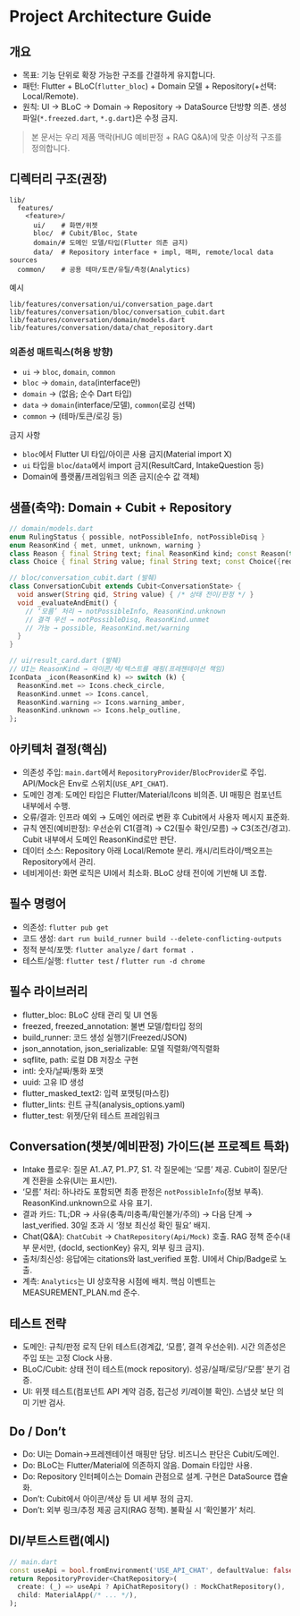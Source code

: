 # Project Architecture Guide

## 개요
- 목표: 기능 단위로 확장 가능한 구조를 간결하게 유지합니다.
- 패턴: Flutter + BLoC(`flutter_bloc`) + Domain 모델 + Repository(+선택: Local/Remote).
- 원칙: UI → BLoC → Domain → Repository → DataSource 단방향 의존. 생성 파일(`*.freezed.dart`, `*.g.dart`)은 수정 금지.

> 본 문서는 우리 제품 맥락(HUG 예비판정 + RAG Q&A)에 맞춘 이상적 구조를 정의합니다.

## 디렉터리 구조(권장)
```
lib/
  features/
    <feature>/
      ui/    # 화면/위젯
      bloc/  # Cubit/Bloc, State
      domain/# 도메인 모델/타입(Flutter 의존 금지)
      data/  # Repository interface + impl, 매퍼, remote/local data sources
  common/    # 공용 테마/토큰/유틸/측정(Analytics)
```
예시
```
lib/features/conversation/ui/conversation_page.dart
lib/features/conversation/bloc/conversation_cubit.dart
lib/features/conversation/domain/models.dart
lib/features/conversation/data/chat_repository.dart
```

### 의존성 매트릭스(허용 방향)
- `ui` → `bloc`, `domain`, `common`
- `bloc` → `domain`, `data`(interface만)
- `domain` → (없음; 순수 Dart 타입)
- `data` → `domain`(interface/모델), `common`(로깅 선택)
- `common` → (테마/토큰/로깅 등)

금지 사항
- `bloc`에서 Flutter UI 타입/아이콘 사용 금지(Material import X)
- `ui` 타입을 `bloc`/`data`에서 import 금지(ResultCard, IntakeQuestion 등)
- Domain에 플랫폼/프레임워크 의존 금지(순수 값 객체)

## 샘플(축약): Domain + Cubit + Repository
```dart
// domain/models.dart
enum RulingStatus { possible, notPossibleInfo, notPossibleDisq }
enum ReasonKind { met, unmet, unknown, warning }
class Reason { final String text; final ReasonKind kind; const Reason(this.text, this.kind); }
class Choice { final String value; final String text; const Choice({required this.value, required this.text}); }

// bloc/conversation_cubit.dart (발췌)
class ConversationCubit extends Cubit<ConversationState> {
  void answer(String qid, String value) { /* 상태 전이/판정 */ }
  void _evaluateAndEmit() {
    // ‘모름’ 처리 → notPossibleInfo, ReasonKind.unknown
    // 결격 우선 → notPossibleDisq, ReasonKind.unmet
    // 가능 → possible, ReasonKind.met/warning
  }
}

// ui/result_card.dart (발췌)
// UI는 ReasonKind → 아이콘/색/텍스트를 매핑(프레젠테이션 책임)
IconData _icon(ReasonKind k) => switch (k) {
  ReasonKind.met => Icons.check_circle,
  ReasonKind.unmet => Icons.cancel,
  ReasonKind.warning => Icons.warning_amber,
  ReasonKind.unknown => Icons.help_outline,
};
```

## 아키텍처 결정(핵심)
- 의존성 주입: `main.dart`에서 `RepositoryProvider`/`BlocProvider`로 주입. API/Mock은 Env로 스위치(`USE_API_CHAT`).
- 도메인 경계: 도메인 타입은 Flutter/Material/Icons 비의존. UI 매핑은 컴포넌트 내부에서 수행.
- 오류/결과: 인프라 예외 → 도메인 에러로 변환 후 Cubit에서 사용자 메시지 표준화.
- 규칙 엔진(예비판정): 우선순위 C1(결격) → C2(필수 확인/모름) → C3(조건/경고). Cubit 내부에서 도메인 ReasonKind로만 판단.
- 데이터 소스: Repository 아래 Local/Remote 분리. 캐시/리트라이/백오프는 Repository에서 관리.
- 네비게이션: 화면 로직은 UI에서 최소화. BLoC 상태 전이에 기반해 UI 조합.

## 필수 명령어
- 의존성: `flutter pub get`
- 코드 생성: `dart run build_runner build --delete-conflicting-outputs`
- 정적 분석/포맷: `flutter analyze` / `dart format .`
- 테스트/실행: `flutter test` / `flutter run -d chrome`

## 필수 라이브러리
- flutter_bloc: BLoC 상태 관리 및 UI 연동
- freezed, freezed_annotation: 불변 모델/합타입 정의
- build_runner: 코드 생성 실행기(Freezed/JSON)
- json_annotation, json_serializable: 모델 직렬화/역직렬화
- sqflite, path: 로컬 DB 저장소 구현
- intl: 숫자/날짜/통화 포맷
- uuid: 고유 ID 생성
- flutter_masked_text2: 입력 포맷팅(마스킹)
- flutter_lints: 린트 규칙(analysis_options.yaml)
- flutter_test: 위젯/단위 테스트 프레임워크

## Conversation(챗봇/예비판정) 가이드(본 프로젝트 특화)
- Intake 플로우: 질문 A1..A7, P1..P7, S1. 각 질문에는 ‘모름’ 제공. Cubit이 질문/단계 전환을 소유(UI는 표시만).
- ‘모름’ 처리: 하나라도 포함되면 최종 판정은 `notPossibleInfo`(정보 부족). ReasonKind.unknown으로 사유 표기.
- 결과 카드: TL;DR → 사유(충족/미충족/확인불가/주의) → 다음 단계 → last_verified. 30일 초과 시 ‘정보 최신성 확인 필요’ 배지.
- Chat(Q&A): `ChatCubit` → `ChatRepository(Api/Mock)` 호출. RAG 정책 준수(내부 문서만, {docId, sectionKey} 유지, 외부 링크 금지).
- 출처/최신성: 응답에는 citations와 last_verified 포함. UI에서 Chip/Badge로 노출.
- 계측: `Analytics`는 UI 상호작용 시점에 배치. 핵심 이벤트는 MEASUREMENT_PLAN.md 준수.

## 테스트 전략
- 도메인: 규칙/판정 로직 단위 테스트(경계값, ‘모름’, 결격 우선순위). 시간 의존성은 주입 또는 고정 Clock 사용.
- BLoC/Cubit: 상태 전이 테스트(mock repository). 성공/실패/로딩/‘모름’ 분기 검증.
- UI: 위젯 테스트(컴포넌트 API 계약 검증, 접근성 키/레이블 확인). 스냅샷 보단 의미 기반 검사.

## Do / Don’t
- Do: UI는 Domain→프레젠테이션 매핑만 담당. 비즈니스 판단은 Cubit/도메인.
- Do: BLoC는 Flutter/Material에 의존하지 않음. Domain 타입만 사용.
- Do: Repository 인터페이스는 Domain 관점으로 설계. 구현은 DataSource 캡슐화.
- Don’t: Cubit에서 아이콘/색상 등 UI 세부 정의 금지.
- Don’t: 외부 링크/추정 제공 금지(RAG 정책). 불확실 시 ‘확인불가’ 처리.

## DI/부트스트랩(예시)
```dart
// main.dart
const useApi = bool.fromEnvironment('USE_API_CHAT', defaultValue: false);
return RepositoryProvider<ChatRepository>(
  create: (_) => useApi ? ApiChatRepository() : MockChatRepository(),
  child: MaterialApp(/* ... */),
);
```
